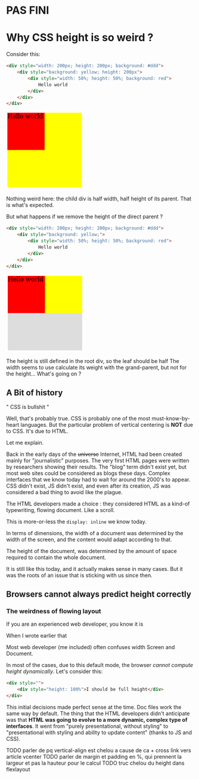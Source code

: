 # PAS FINI


# Why CSS height is so weird ?

Consider this: 
```HTML
<div style="width: 200px; height: 200px; background: #ddd">
    <div style="background: yellow; height: 200px">
        <div style="width: 50%; height: 50%; background: red">
            Hello world
        </div>
    </div>
</div>
```
![The height problem](./a.the-height-problem.png)

Nothing weird here: the child div is half width, half height of its parent. That is what's expected.

But what happens if we remove the height of the direct parent ?
```HTML
<div style="width: 200px; height: 200px; background: #ddd">
    <div style="background: yellow;">
        <div style="width: 50%; height: 50%; background: red">
            Hello world
        </div>
    </div>
</div>
```
![The height problem](./a.the-height-problem2.png)

The height is still defined in the root div, so the leaf should be half
The width seems to use calculate its weight with the grand-parent, but not for the height...
What's going on ?


## A Bit of history
" CSS is bullshit "

Well, that's probably true. CSS is probably one of the most must-know-by-heart languages.
But the particular problem of vertical centering is **NOT** due to CSS. It's due to HTML.

Let me explain.

Back in the early days of the ~~universe~~ Internet, HTML had been created mainly for "journalistic" purposes.
The very first HTML pages were written by researchers showing their results. 
The "blog" term didn't exist yet, but most web sites could be considered as blogs these days.
Complex interfaces that we know today had to wait for around the 2000's to appear. CSS didn't exist, 
JS didn't exist, and even after its creation, JS was considered a bad thing to avoid like the plague.

The HTML developers made a choice : they considered HTML as a kind-of typewriting, flowing document. 
Like a scroll.

This is more-or-less the `display: inline` we know today.

In terms of dimensions, the width of a document was determined by the width of the screen, and the content would adapt according to that.

The height of the document, was determined by the amount of space required to contain the whole document.

It is still like this today, and it actually makes sense in many cases. 
But it was the roots of an issue that is sticking with us since then.  

## Browsers cannot always predict height correctly

### The weirdness of flowing layout


If you are an experienced web developer, you know it is  

When I wrote earlier that 

Most web developer (me included) often confuses width Screen and Document.

In most of the cases, due to this default mode, the browser *cannot compute height dynamically*. Let's consider this:
```HTML
<div style="">
    <div style="height: 100%">I should be full height</div>
</div>
```

This initial decisions made perfect sense at the time. Doc files work the same way by default. 
The thing that the HTML developers didn't anticipate was that 
**HTML was going to evolve to a more dynamic, complex type of interfaces**.
It went from "purely presentational, without styling" to "presentational with styling and ability to update content" (thanks to JS and CSS).  


TODO parler de pq vertical-align est chelou a cause de ca + cross link vers article vcenter
TODO parler de margin et padding en %, qui prennent la largeur et pas la hauteur pour le calcul
TODO truc chelou du height dans flexlayout
 
